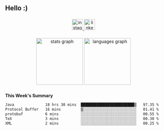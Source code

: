 <h2 align="left">Hello :)</h2>

###

<div align="center">
  <a href="https://www.instagram.com/sebi.klaus/" target="_blank">
    <img src="https://img.shields.io/static/v1?message=Instagram&logo=instagram&label=&color=E4405F&logoColor=white&labelColor=&style=for-the-badge" height="35" alt="instagram logo"  />
  </a>
  <a href="https://www.linkedin.com/in/sebastian-klaus-3aa64720b/" target="_blank">
    <img src="https://img.shields.io/static/v1?message=LinkedIn&logo=linkedin&label=&color=0077B5&logoColor=white&labelColor=&style=for-the-badge" height="35" alt="linkedin logo"  />
  </a>
</div>

###

<div align="center">
  <img src="https://github-readme-stats.vercel.app/api?username=IYourSunshineI&hide_title=false&hide_rank=false&show_icons=true&include_all_commits=true&count_private=true&disable_animations=false&theme=dracula&locale=en&hide_border=false&order=1" height="150" alt="stats graph"  />
  <img src="https://github-readme-stats.vercel.app/api/top-langs?username=IYourSunshineI&locale=en&hide_title=false&layout=compact&card_width=320&langs_count=5&theme=dracula&hide_border=false&order=2" height="150" alt="languages graph"  />
</div>

###

**This Week's Summary**
<!--START_SECTION:waka-->

```txt
Java              18 hrs 30 mins  ████████████████████████▒   97.35 %
Protocol Buffer   16 mins         ▒░░░░░░░░░░░░░░░░░░░░░░░░   01.41 %
protobuf          6 mins          ░░░░░░░░░░░░░░░░░░░░░░░░░   00.55 %
TeX               3 mins          ░░░░░░░░░░░░░░░░░░░░░░░░░   00.30 %
XML               2 mins          ░░░░░░░░░░░░░░░░░░░░░░░░░   00.25 %
```

<!--END_SECTION:waka-->
